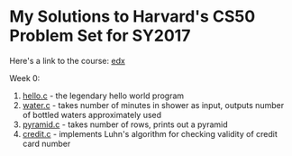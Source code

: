 # My Solutions to Harvard's CS50 Problem Set for SY2017

Here's a link to the course: [edx](https://courses.edx.org/courses/course-v1%3AHarvardX%2BCS50%2BX/)

Week 0:
1. [hello.c](https://github.com/ayoayco/cs50-pset-solutions/blob/master/week-0/hello.c) - the legendary hello world program
2. [water.c](https://github.com/ayoayco/cs50-pset-solutions/blob/master/week-0/water.c) - takes number of minutes in shower as input, outputs number of bottled waters approximately used
3. [pyramid.c](https://github.com/ayoayco/cs50-pset-solutions/blob/master/week-0/pyramid.c) - takes number of rows, prints out a pyramid
4. [credit.c](https://github.com/ayoayco/cs50-pset-solutions/blob/master/week-0/credit.c) - implements Luhn's algorithm for checking validity of credit card number


